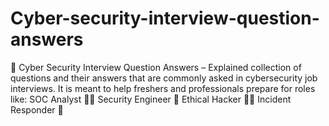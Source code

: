 # Cyber-security-interview-question-answers
 🔐 Cyber Security Interview Question Answers – Explained collection of questions and their answers that are commonly asked in cybersecurity job interviews. It is meant to help freshers and professionals prepare for roles like:  SOC Analyst 👩‍💻  Security Engineer 🔧  Ethical Hacker 🧑‍💻  Incident Responder 🚨
